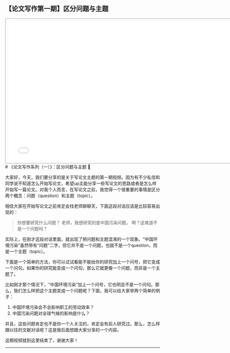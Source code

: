 ## 【论文写作第一期】区分问题与主题
<div style="text-align: center;">
  <div style="border: 2px solid #ccc; padding: 10px; display: inline-block;">
<iframe src="//player.bilibili.com/player.html?bvid=BV1FK411K7tz&page=1" scrolling="no" border="0" frameborder="no" framespacing="0" allowfullscreen="true" style="width: 750px; height: 450px;"></iframe>  </div>
</div>
# 《论文写作系列（一）》：区分问题与主题 📝

大家好，今天，我们要分享的是关于写论文主题的第一期视频。因为有不少私信和同学说不知道怎么开始写论文，希望up主能分享一些写论文的思路或者是怎么样开始写一篇论文。对我个人而言，在写论文之前，我觉得一个很重要的事情是区分两个概念：问题（question）和主题（topic）。

相信大家在开始写论文之前肯定会找老师聊聊天，下面这段对话应该是比较容易出现的：

> 你想要研究什么问题？
> 老师，我想研究的是中国污染问题。
> 啊？这难道不是一个问题吗？

实际上，在刚才这段对话里面，就出现了把问题和主题混淆的一个现象。“中国环境污染”虽然带有“问题”二字，但它并不是一个问题，也就不是一个question，而是一个主题（topic）。

下面是一个简单的方法，你可以试试看能不能给你的研究加上一个问号，把它变成一个问句。如果你的研究能变成一个问句，那么它就更像一个问题，而非是一个主题了。

比如刚才那个情况下，“中国环境污染”加上一个问号，它也明显不是一个问句。那么，我们怎么样把这个主题变成一个问题呢？下面，我可以给大家举两个简单的例子：

1. 中国环境污染会不会影响职工的劳动效率？
2. 中国污染问题对全球气候的影响是什么？

并且，这些问题肯定也不是你一个人关注的，肯定会有前人研究过。那么，怎么样跟以往的文献对话呢？这是我后面想跟大家分享的一个内容。

这期视频就到这里结束了，谢谢大家！
- - - - - -
